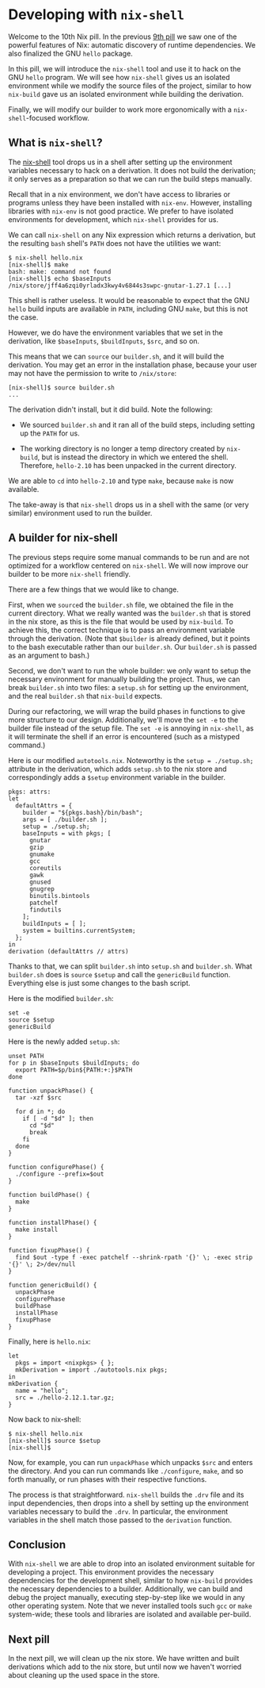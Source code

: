 # Developing with `nix-shell`

Welcome to the 10th Nix pill. In the previous [9th
pill](#automatic-runtime-dependencies) we saw one of the powerful
features of Nix: automatic discovery of runtime dependencies. We also
finalized the GNU `hello` package.

In this pill, we will introduce the `nix-shell` tool and use it to hack
on the GNU `hello` program. We will see how `nix-shell` gives us an
isolated environment while we modify the source files of the project,
similar to how `nix-build` gave us an isolated environment while
building the derivation.

Finally, we will modify our builder to work more ergonomically with a
`nix-shell`-focused workflow.

## What is `nix-shell`?

The
[nix-shell](https://nixos.org/manual/nix/stable/command-ref/nix-shell.html)
tool drops us in a shell after setting up the environment variables
necessary to hack on a derivation. It does not build the derivation; it
only serves as a preparation so that we can run the build steps
manually.

Recall that in a nix environment, we don\'t have access to libraries or
programs unless they have been installed with `nix-env`. However,
installing libraries with `nix-env` is not good practice. We prefer to
have isolated environments for development, which `nix-shell` provides
for us.

We can call `nix-shell` on any Nix expression which returns a
derivation, but the resulting `bash` shell\'s `PATH` does not have the
utilities we want:

    $ nix-shell hello.nix
    [nix-shell]$ make
    bash: make: command not found
    [nix-shell]$ echo $baseInputs
    /nix/store/jff4a6zqi0yrladx3kwy4v6844s3swpc-gnutar-1.27.1 [...]

This shell is rather useless. It would be reasonable to expect that the
GNU `hello` build inputs are available in `PATH`, including GNU `make`,
but this is not the case.

However, we do have the environment variables that we set in the
derivation, like `$baseInputs`, `$buildInputs`, `$src`, and so on.

This means that we can `source` our `builder.sh`, and it will build the
derivation. You may get an error in the installation phase, because your
user may not have the permission to write to `/nix/store`:

    [nix-shell]$ source builder.sh
    ...

The derivation didn\'t install, but it did build. Note the following:

-   We sourced `builder.sh` and it ran all of the build steps, including
    setting up the `PATH` for us.

-   The working directory is no longer a temp directory created by
    `nix-build`, but is instead the directory in which we entered the
    shell. Therefore, `hello-2.10` has been unpacked in the current
    directory.

We are able to `cd` into `hello-2.10` and type `make`, because `make` is
now available.

The take-away is that `nix-shell` drops us in a shell with the same (or
very similar) environment used to run the builder.

## A builder for nix-shell

The previous steps require some manual commands to be run and are not
optimized for a workflow centered on `nix-shell`. We will now improve
our builder to be more `nix-shell` friendly.

There are a few things that we would like to change.

First, when we `source`d the `builder.sh` file, we obtained the file in
the current directory. What we really wanted was the `builder.sh` that
is stored in the nix store, as this is the file that would be used by
`nix-build`. To achieve this, the correct technique is to pass an
environment variable through the derivation. (Note that `$builder` is
already defined, but it points to the bash executable rather than our
`builder.sh`. Our `builder.sh` is passed as an argument to bash.)

Second, we don\'t want to run the whole builder: we only want to setup
the necessary environment for manually building the project. Thus, we
can break `builder.sh` into two files: a `setup.sh` for setting up the
environment, and the real `builder.sh` that `nix-build` expects.

During our refactoring, we will wrap the build phases in functions to
give more structure to our design. Additionally, we\'ll move the
`set -e` to the builder file instead of the setup file. The `set -e` is
annoying in `nix-shell`, as it will terminate the shell if an error is
encountered (such as a mistyped command.)

Here is our modified `autotools.nix`. Noteworthy is the
`setup = ./setup.sh;` attribute in the derivation, which adds `setup.sh`
to the nix store and correspondingly adds a `$setup` environment
variable in the builder.

    pkgs: attrs:
    let
      defaultAttrs = {
        builder = "${pkgs.bash}/bin/bash";
        args = [ ./builder.sh ];
        setup = ./setup.sh;
        baseInputs = with pkgs; [
          gnutar
          gzip
          gnumake
          gcc
          coreutils
          gawk
          gnused
          gnugrep
          binutils.bintools
          patchelf
          findutils
        ];
        buildInputs = [ ];
        system = builtins.currentSystem;
      };
    in
    derivation (defaultAttrs // attrs)

Thanks to that, we can split `builder.sh` into `setup.sh` and
`builder.sh`. What `builder.sh` does is `source` `$setup` and call the
`genericBuild` function. Everything else is just some changes to the
bash script.

Here is the modified `builder.sh`:

    set -e
    source $setup
    genericBuild

Here is the newly added `setup.sh`:

    unset PATH
    for p in $baseInputs $buildInputs; do
      export PATH=$p/bin${PATH:+:}$PATH
    done

    function unpackPhase() {
      tar -xzf $src

      for d in *; do
        if [ -d "$d" ]; then
          cd "$d"
          break
        fi
      done
    }

    function configurePhase() {
      ./configure --prefix=$out
    }

    function buildPhase() {
      make
    }

    function installPhase() {
      make install
    }

    function fixupPhase() {
      find $out -type f -exec patchelf --shrink-rpath '{}' \; -exec strip '{}' \; 2>/dev/null
    }

    function genericBuild() {
      unpackPhase
      configurePhase
      buildPhase
      installPhase
      fixupPhase
    }

Finally, here is `hello.nix`:

    let
      pkgs = import <nixpkgs> { };
      mkDerivation = import ./autotools.nix pkgs;
    in
    mkDerivation {
      name = "hello";
      src = ./hello-2.12.1.tar.gz;
    }

Now back to nix-shell:

    $ nix-shell hello.nix
    [nix-shell]$ source $setup
    [nix-shell]$

Now, for example, you can run `unpackPhase` which unpacks `$src` and
enters the directory. And you can run commands like `./configure`,
`make`, and so forth manually, or run phases with their respective
functions.

The process is that straightforward. `nix-shell` builds the `.drv` file
and its input dependencies, then drops into a shell by setting up the
environment variables necessary to build the `.drv`. In particular, the
environment variables in the shell match those passed to the
`derivation` function.

## Conclusion

With `nix-shell` we are able to drop into an isolated environment
suitable for developing a project. This environment provides the
necessary dependencies for the development shell, similar to how
`nix-build` provides the necessary dependencies to a builder.
Additionally, we can build and debug the project manually, executing
step-by-step like we would in any other operating system. Note that we
never installed tools such `gcc` or `make` system-wide; these tools and
libraries are isolated and available per-build.

## Next pill

In the next pill, we will clean up the nix store. We have written and
built derivations which add to the nix store, but until now we haven\'t
worried about cleaning up the used space in the store.
